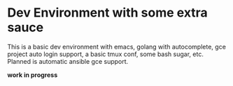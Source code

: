 # Dev Environment with some extra sauce

This is a basic dev environment with emacs, golang with autocomplete, gce project auto login support, a basic tmux conf, some bash sugar, etc.
Planned is automatic ansible gce support.

__work in progress__
